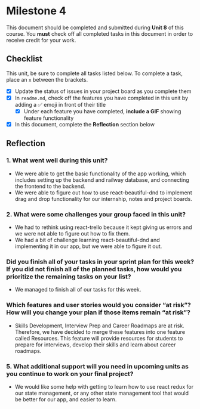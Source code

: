 # Milestone 4

This document should be completed and submitted during **Unit 8** of this course. You **must** check off all completed tasks in this document in order to receive credit for your work.

## Checklist

This unit, be sure to complete all tasks listed below. To complete a task, place an `x` between the brackets.

- [x] Update the status of issues in your project board as you complete them
- [x] In `readme.md`, check off the features you have completed in this unit by adding a ✅ emoji in front of their title
  - [x] Under each feature you have completed, **include a GIF** showing feature functionality
- [x] In this document, complete the **Reflection** section below

## Reflection

### 1. What went well during this unit?

- We were able to get the basic functionality of the app working, which includes setting up the backend and railway database, and connecting the frontend to the backend.
- We were able to figure out how to use react-beautiful-dnd to implement drag and drop functionality for our internship, notes and project boards.

### 2. What were some challenges your group faced in this unit?

- We had to rethink using react-trello because it kept giving us errors and we were not able to figure out how to fix them.
- We had a bit of challenge learning react-beautiful-dnd and implementing it in our app, but we were able to figure it out.

### Did you finish all of your tasks in your sprint plan for this week? If you did not finish all of the planned tasks, how would you prioritize the remaining tasks on your list?

- We managed to finish all of our tasks for this week.

### Which features and user stories would you consider “at risk”? How will you change your plan if those items remain “at risk”?

- Skills Development, Interview Prep and Career Roadmaps are at risk. Therefore, we have decided to merge these features into one feature called Resources. This feature will provide resources for students to prepare for interviews, develop their skills and learn about career roadmaps.

### 5. What additional support will you need in upcoming units as you continue to work on your final project?

- We would like some help with getting to learn how to use react redux for our state management, or any other state management tool that would be better for our app, and easier to learn.
